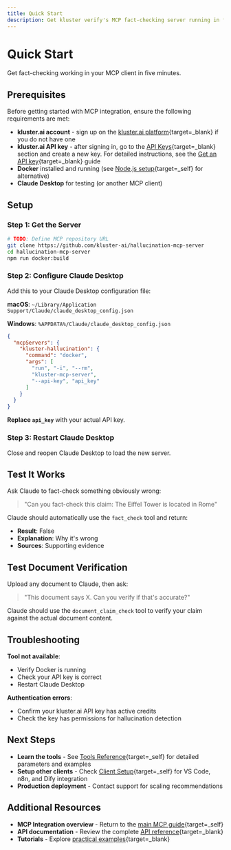 ```yaml
---
title: Quick Start
description: Get kluster verify's MCP fact-checking server running in five minutes with Docker and test it with a working example.
---
```


# Quick Start

Get fact-checking working in your MCP client in five minutes.

## Prerequisites

Before getting started with MCP integration, ensure the following requirements are met:

- **kluster.ai account** - sign up on the [kluster.ai platform](https://platform.kluster.ai/signup){target=_blank} if you do not have one
- **kluster.ai API key** - after signing in, go to the [API Keys](https://platform.kluster.ai/apikeys){target=_blank} section and create a new key. For detailed instructions, see the [Get an API key](https://docs.kluster.ai/get-started/get-api-key/){target=_blank} guide
- **Docker** installed and running (see [Node.js setup](/get-started/verify/reliability/mcp/clients/#nodejs-setup){target=_self} for alternative)
- **Claude Desktop** for testing (or another MCP client)

## Setup

### Step 1: Get the Server

```bash
# TODO: Define MCP repository URL
git clone https://github.com/kluster-ai/hallucination-mcp-server
cd hallucination-mcp-server
npm run docker:build
```

### Step 2: Configure Claude Desktop

Add this to your Claude Desktop configuration file:

**macOS**: `~/Library/Application Support/Claude/claude_desktop_config.json`

**Windows**: `%APPDATA%/Claude/claude_desktop_config.json`

```json
{
  "mcpServers": {
    "kluster-hallucination": {
      "command": "docker",
      "args": [
        "run", "-i", "--rm",
        "kluster-mcp-server",
        "--api-key", "api_key"
      ]
    }
  }
}
```

**Replace `api_key`** with your actual API key.

### Step 3: Restart Claude Desktop

Close and reopen Claude Desktop to load the new server.

## Test It Works

Ask Claude to fact-check something obviously wrong:

> "Can you fact-check this claim: The Eiffel Tower is located in Rome"

Claude should automatically use the `fact_check` tool and return:
- **Result**: False
- **Explanation**: Why it's wrong
- **Sources**: Supporting evidence

## Test Document Verification

Upload any document to Claude, then ask:

> "This document says X. Can you verify if that's accurate?"

Claude should use the `document_claim_check` tool to verify your claim against the actual document content.

## Troubleshooting

**Tool not available**: 
- Verify Docker is running
- Check your API key is correct
- Restart Claude Desktop

**Authentication errors**:
- Confirm your kluster.ai API key has active credits
- Check the key has permissions for hallucination detection

## Next Steps

- **Learn the tools** - See [Tools Reference](/get-started/hallucination-agent/mcp-tools/){target=_self} for detailed parameters and examples
- **Setup other clients** - Check [Client Setup](/get-started/hallucination-agent/mcp-clients/){target=_self} for VS Code, n8n, and Dify integration
- **Production deployment** - Contact support for scaling recommendations

## Additional Resources

- **MCP Integration overview** - Return to the [main MCP guide](/get-started/hallucination-agent/mcp/){target=_self}
- **API documentation** - Review the complete [API reference](/api-reference/reference/){target=_blank}
- **Tutorials** - Explore [practical examples](/tutorials/klusterai-api/hallucination-detection-agent){target=_blank}